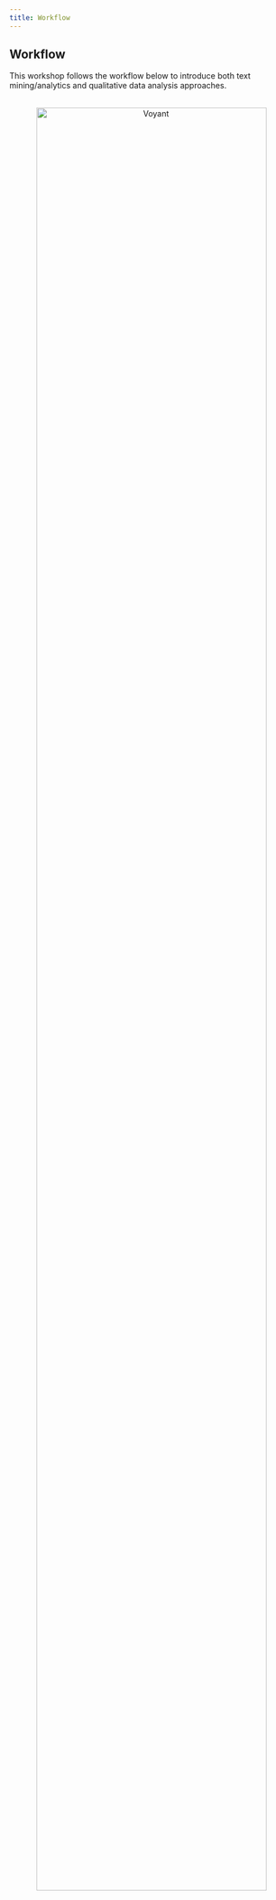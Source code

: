 ```yaml
---
title: Workflow
---
```


## Workflow

This workshop follows the workflow below to introduce both text mining/analytics and qualitative data analysis approaches. 

<br>

<center><img src="https://shanghai.hosting.nyu.edu/data/workshops/workflow.png" alt="Voyant" width="90%"/></center>
